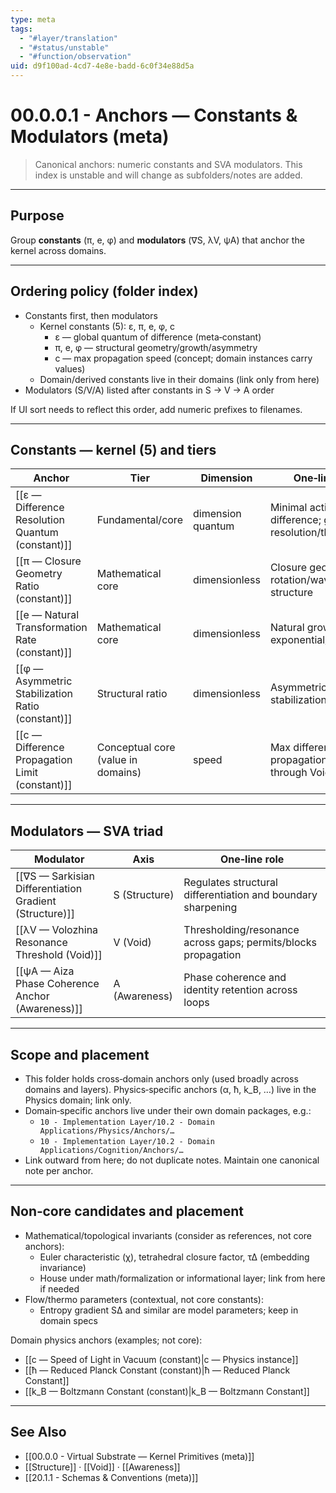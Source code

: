 ```yaml
---
type: meta
tags:
  - "#layer/translation"
  - "#status/unstable"
  - "#function/observation"
uid: d9f100ad-4cd7-4e8e-badd-6c0f34e88d5a
---
```


# 00.0.0.1 - Anchors — Constants & Modulators (meta)

> Canonical anchors: numeric constants and SVA modulators. This index is unstable and will change as subfolders/notes are added.

---

## Purpose

Group **constants** (π, e, φ) and **modulators** (∇S, λV, ψA) that anchor the kernel across domains.

---

## Ordering policy (folder index)

- Constants first, then modulators
  - Kernel constants (5): ε, π, e, φ, c
    - ε — global quantum of difference (meta‑constant)
    - π, e, φ — structural geometry/growth/asymmetry
    - c — max propagation speed (concept; domain instances carry values)
  - Domain/derived constants live in their domains (link only from here)
- Modulators (S/V/A) listed after constants in S → V → A order

If UI sort needs to reflect this order, add numeric prefixes to filenames.

---

## Constants — kernel (5) and tiers

| Anchor | Tier | Dimension | One‑line role |
|---|---|---|---|
| [[ε — Difference Resolution Quantum (constant)]] | Fundamental/core | dimension quantum | Minimal actionable difference; global resolution/threshold |
| [[π — Closure Geometry Ratio (constant)]] | Mathematical core | dimensionless | Closure geometry; rotation/wave structure |
| [[e — Natural Transformation Rate (constant)]] | Mathematical core | dimensionless | Natural growth/decay; exponential/log base |
| [[φ — Asymmetric Stabilization Ratio (constant)]] | Structural ratio | dimensionless | Asymmetric stabilization/proportion |
| [[c — Difference Propagation Limit (constant)]] | Conceptual core (value in domains) | speed | Max difference propagation speed through Void |

---

## Modulators — SVA triad

| Modulator | Axis | One‑line role |
|---|---|---|
| [[∇S — Sarkisian Differentiation Gradient (Structure)]] | S (Structure) | Regulates structural differentiation and boundary sharpening |
| [[λV — Volozhina Resonance Threshold (Void)]] | V (Void) | Thresholding/resonance across gaps; permits/blocks propagation |
| [[ψA — Aiza Phase Coherence Anchor (Awareness)]] | A (Awareness) | Phase coherence and identity retention across loops |

---

## Scope and placement

- This folder holds cross‑domain anchors only (used broadly across domains and layers). Physics‑specific anchors (α, ħ, k_B, …) live in the Physics domain; link only.
- Domain‑specific anchors live under their own domain packages, e.g.:
  - `10 - Implementation Layer/10.2 - Domain Applications/Physics/Anchors/…`
  - `10 - Implementation Layer/10.2 - Domain Applications/Cognition/Anchors/…`
- Link outward from here; do not duplicate notes. Maintain one canonical note per anchor.

---

## Non‑core candidates and placement

- Mathematical/topological invariants (consider as references, not core anchors):
  - Euler characteristic (χ), tetrahedral closure factor, τ∆ (embedding invariance)
  - House under math/formalization or informational layer; link from here if needed
- Flow/thermo parameters (contextual, not core constants):
  - Entropy gradient S∆ and similar are model parameters; keep in domain specs

Domain physics anchors (examples; not core):
- [[c — Speed of Light in Vacuum (constant)|c — Physics instance]]
- [[ħ — Reduced Planck Constant (constant)|ħ — Reduced Planck Constant]]
- [[k_B — Boltzmann Constant (constant)|k_B — Boltzmann Constant]]

---

## See Also

- [[00.0.0 - Virtual Substrate — Kernel Primitives (meta)]]
- [[Structure]] · [[Void]] · [[Awareness]]
- [[20.1.1 - Schemas & Conventions (meta)]]
